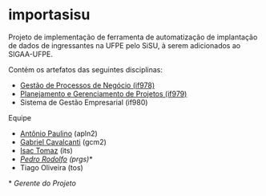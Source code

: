 # importasisu
Projeto de implementação de ferramenta de automatização de implantação de dados de ingressantes na UFPE pelo SiSU, à serem adicionados ao SIGAA-UFPE.

Contém os artefatos das seguintes disciplinas: 
- [Gestão de Processos de Negócio (if978)](https://sites.google.com/site/gpnif978/home)
- [Planejamento e Gerenciamento de Projetos (if979)](https://sites.google.com/a/cin.ufpe.br/if979/)
- Sistema de Gestão Empresarial (if980)


Equipe

- [Antônio Paulino](https://github.com/aplneto) (apln2)
- [Gabriel Cavalcanti](https://github.com/GabrielCavalcanti13) (gcm2)
- [Isac Tomaz](https://github.com/isacits) (its)
- _[Pedro Rodolfo](https://github.com/prgs1) (prgs)_\*
- Tiago Oliveira (tos)

\* _Gerente do Projeto_
